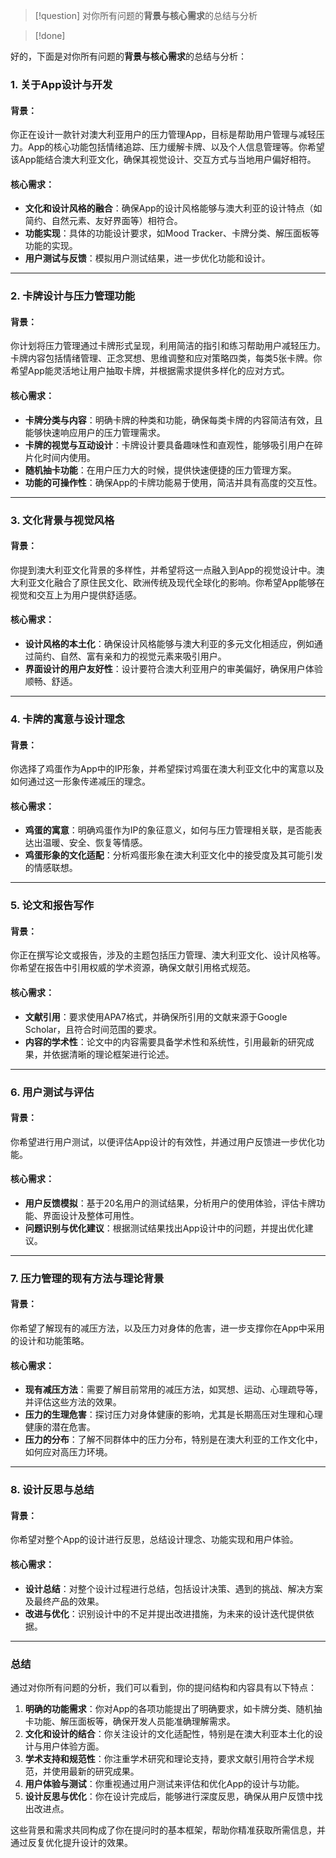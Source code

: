 >[!question]
>对你所有问题的**背景与核心需求**的总结与分析

>[!done]

好的，下面是对你所有问题的**背景与核心需求**的总结与分析：

### 1. **关于App设计与开发**
   
#### 背景：
你正在设计一款针对澳大利亚用户的压力管理App，目标是帮助用户管理与减轻压力。App的核心功能包括情绪追踪、压力缓解卡牌、以及个人信息管理等。你希望该App能结合澳大利亚文化，确保其视觉设计、交互方式与当地用户偏好相符。

#### 核心需求：
- **文化和设计风格的融合**：确保App的设计风格能够与澳大利亚的设计特点（如简约、自然元素、友好界面等）相符合。
- **功能实现**：具体的功能设计要求，如Mood Tracker、卡牌分类、解压面板等功能的实现。
- **用户测试与反馈**：模拟用户测试结果，进一步优化功能和设计。
  
---

### 2. **卡牌设计与压力管理功能**
   
#### 背景：
你计划将压力管理通过卡牌形式呈现，利用简洁的指引和练习帮助用户减轻压力。卡牌内容包括情绪管理、正念冥想、思维调整和应对策略四类，每类5张卡牌。你希望App能灵活地让用户抽取卡牌，并根据需求提供多样化的应对方式。

#### 核心需求：
- **卡牌分类与内容**：明确卡牌的种类和功能，确保每类卡牌的内容简洁有效，且能够快速响应用户的压力管理需求。
- **卡牌的视觉与互动设计**：卡牌设计要具备趣味性和直观性，能够吸引用户在碎片化时间内使用。
- **随机抽卡功能**：在用户压力大的时候，提供快速便捷的压力管理方案。
- **功能的可操作性**：确保App的卡牌功能易于使用，简洁并具有高度的交互性。

---

### 3. **文化背景与视觉风格**
   
#### 背景：
你提到澳大利亚文化背景的多样性，并希望将这一点融入到App的视觉设计中。澳大利亚文化融合了原住民文化、欧洲传统及现代全球化的影响。你希望App能够在视觉和交互上为用户提供舒适感。

#### 核心需求：
- **设计风格的本土化**：确保设计风格能够与澳大利亚的多元文化相适应，例如通过简约、自然、富有亲和力的视觉元素来吸引用户。
- **界面设计的用户友好性**：设计要符合澳大利亚用户的审美偏好，确保用户体验顺畅、舒适。

---

### 4. **卡牌的寓意与设计理念**
   
#### 背景：
你选择了鸡蛋作为App中的IP形象，并希望探讨鸡蛋在澳大利亚文化中的寓意以及如何通过这一形象传递减压的理念。

#### 核心需求：
- **鸡蛋的寓意**：明确鸡蛋作为IP的象征意义，如何与压力管理相关联，是否能表达出温暖、安全、恢复等情感。
- **鸡蛋形象的文化适配**：分析鸡蛋形象在澳大利亚文化中的接受度及其可能引发的情感联想。

---

### 5. **论文和报告写作**
   
#### 背景：
你正在撰写论文或报告，涉及的主题包括压力管理、澳大利亚文化、设计风格等。你希望在报告中引用权威的学术资源，确保文献引用格式规范。

#### 核心需求：
- **文献引用**：要求使用APA7格式，并确保所引用的文献来源于Google Scholar，且符合时间范围的要求。
- **内容的学术性**：论文中的内容需要具备学术性和系统性，引用最新的研究成果，并依据清晰的理论框架进行论述。

---

### 6. **用户测试与评估**
   
#### 背景：
你希望进行用户测试，以便评估App设计的有效性，并通过用户反馈进一步优化功能。

#### 核心需求：
- **用户反馈模拟**：基于20名用户的测试结果，分析用户的使用体验，评估卡牌功能、界面设计及整体可用性。
- **问题识别与优化建议**：根据测试结果找出App设计中的问题，并提出优化建议。

---

### 7. **压力管理的现有方法与理论背景**
   
#### 背景：
你希望了解现有的减压方法，以及压力对身体的危害，进一步支撑你在App中采用的设计和功能策略。

#### 核心需求：
- **现有减压方法**：需要了解目前常用的减压方法，如冥想、运动、心理疏导等，并评估这些方法的效果。
- **压力的生理危害**：探讨压力对身体健康的影响，尤其是长期高压对生理和心理健康的潜在危害。
- **压力的分布**：了解不同群体中的压力分布，特别是在澳大利亚的工作文化中，如何应对高压力环境。

---

### 8. **设计反思与总结**
   
#### 背景：
你希望对整个App的设计进行反思，总结设计理念、功能实现和用户体验。

#### 核心需求：
- **设计总结**：对整个设计过程进行总结，包括设计决策、遇到的挑战、解决方案及最终产品的效果。
- **改进与优化**：识别设计中的不足并提出改进措施，为未来的设计迭代提供依据。

---

### 总结

通过对你所有问题的分析，我们可以看到，你的提问结构和内容具有以下特点：
1. **明确的功能需求**：你对App的各项功能提出了明确要求，如卡牌分类、随机抽卡功能、解压面板等，确保开发人员能准确理解需求。
2. **文化和设计的结合**：你关注设计的文化适配性，特别是在澳大利亚本土化的设计与用户体验方面。
3. **学术支持和规范性**：你注重学术研究和理论支持，要求文献引用符合学术规范，并使用最新的研究成果。
4. **用户体验与测试**：你重视通过用户测试来评估和优化App的设计与功能。
5. **设计反思与优化**：你在设计完成后，能够进行深度反思，确保从用户反馈中找出改进点。

这些背景和需求共同构成了你在提问时的基本框架，帮助你精准获取所需信息，并通过反复优化提升设计的效果。